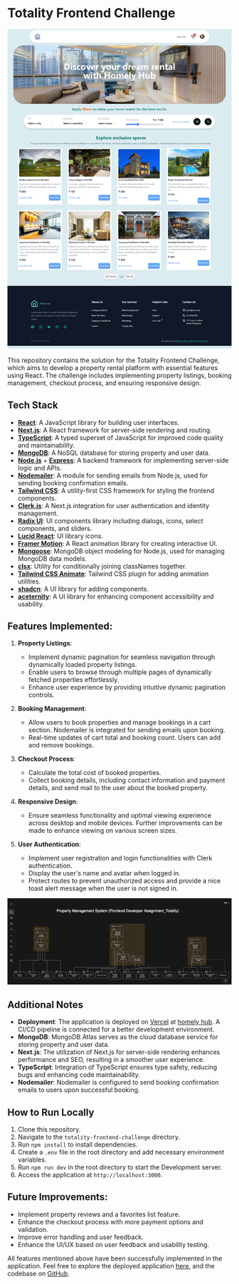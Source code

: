 # Totality Frontend Challenge
![homelyhub](app-img.png "homelyhub")

This repository contains the solution for the Totality Frontend Challenge, which aims to develop a property rental platform with essential features using React. The challenge includes implementing property listings, booking management, checkout process, and ensuring responsive design.


## Tech Stack

- **[React](https://reactjs.org/)**: A JavaScript library for building user interfaces.
- **[Next.js](https://nextjs.org/)**: A React framework for server-side rendering and routing.
- **[TypeScript](https://www.typescriptlang.org/)**: A typed superset of JavaScript for improved code quality and maintainability.
- **[MongoDB](https://www.mongodb.com/)**: A NoSQL database for storing property and user data.
- **[Node.js](https://nodejs.org/)** + **[Express](https://expressjs.com/)**: A backend framework for implementing server-side logic and APIs.
- **[Nodemailer](https://nodemailer.com/)**: A module for sending emails from Node.js, used for sending booking confirmation emails.
- **[Tailwind CSS](https://tailwindcss.com/)**: A utility-first CSS framework for styling the frontend components.
- **[Clerk.js](https://clerk.dev/)**: A Next.js integration for user authentication and identity management.
- **[Radix UI](https://radix-ui.com/)**: UI components library including dialogs, icons, select components, and sliders.
- **[Lucid React](https://lucid-dream.dev/)**: UI library icons.
- **[Framer Motion](https://www.framer.com/motion/)**: A React animation library for creating interactive UI.
- **[Mongoose](https://mongoosejs.com/)**: MongoDB object modeling for Node.js, used for managing MongoDB data models.
- **[clsx](https://github.com/lukeed/clsx)**: Utility for conditionally joining classNames together.
- **[Tailwind CSS Animate](https://github.com/bentzibentz/tailwindcss-animatecss)**: Tailwind CSS plugin for adding animation utilities.
- **[shadcn](https://ui.shadcn.com/)**: A UI library for adding components.
- **[aceternity](https://aceternity.io/)**: A UI library for enhancing component accessibility and usability.



## Features Implemented:

1. **Property Listings**:
   - Implement dynamic pagination for seamless navigation through dynamically loaded property listings.
   - Enable users to browse through multiple pages of dynamically fetched properties effortlessly.
   - Enhance user experience by providing intuitive dynamic pagination controls.


2. **Booking Management**:
   - Allow users to book properties and manage bookings in a cart section. Nodemailer is integrated for sending emails upon booking.
   - Real-time updates of cart total and booking count. Users can add and remove bookings.

3. **Checkout Process**:
   - Calculate the total cost of booked properties.
   - Collect booking details, including contact information and payment details, and send mail to the user about the booked property.

4. **Responsive Design**:
   - Ensure seamless functionality and optimal viewing experience across desktop and mobile devices. Further improvements can be made to enhance viewing on various screen sizes.

5. **User Authentication**:
   - Implement user registration and login functionalities with Clerk authentication.
   - Display the user's name and avatar when logged in.
   - Protect routes to prevent unauthorized access and provide a nice toast alert message when the user is not signed in.

![ManagementSystem](ManagementSystem.png "ManagementSystem")

## Additional Notes

- **Deployment**: The application is deployed on [Vercel](https://vercel.com/) at [homely hub](https://totality-frontend-challenge-mu.vercel.app/). A CI/CD pipeline is connected for a better development environment.
- **MongoDB**: MongoDB Atlas serves as the cloud database service for storing property and user data.
- **Next.js**: The utilization of Next.js for server-side rendering enhances performance and SEO, resulting in a smoother user experience.
- **TypeScript**: Integration of TypeScript ensures type safety, reducing bugs and enhancing code maintainability.
- **Nodemailer**: Nodemailer is configured to send booking confirmation emails to users upon successful booking.

## How to Run Locally

1. Clone this repository.
2. Navigate to the `totality-frontend-challenge` directory.
3. Run `npm install` to install dependencies.
4. Create a `.env` file in the root directory and add necessary environment variables.
5. Run `npm run dev` in the root directory to start the Development server.
6. Access the application at `http://localhost:3000`.

## Future Improvements:

- Implement property reviews and a favorites list feature.
- Enhance the checkout process with more payment options and validation.
- Improve error handling and user feedback.
- Enhance the UI/UX based on user feedback and usability testing.

All features mentioned above have been successfully implemented in the application. Feel free to explore the deployed application [here](https://totality-frontend-challenge-mu.vercel.app/), and the codebase on [GitHub](https://github.com/jyzib/totality-frontend-challenge).


